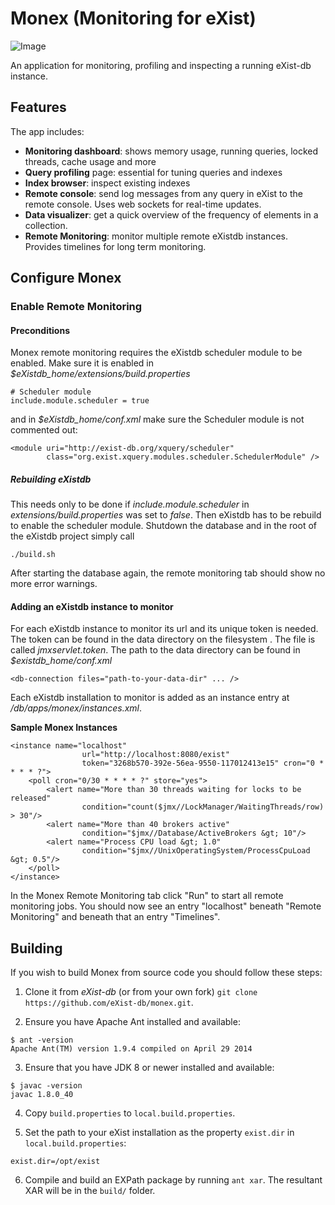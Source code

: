 # Monex (Monitoring for eXist)

![Image](resources/img/screenshot.png?raw=true)

An application for monitoring, profiling and inspecting a running eXist-db instance.

## Features
The app includes:

* **Monitoring dashboard**: shows memory usage, running queries, locked threads, cache usage and more
* **Query profiling** page: essential for tuning queries and indexes
* **Index browser**: inspect existing indexes
* **Remote console**: send log messages from any query in eXist to the remote console.
Uses web sockets for real-time updates.
* **Data visualizer**: get a quick overview of the frequency of elements in a collection.
* **Remote Monitoring**: monitor multiple remote eXistdb instances. Provides timelines for long term monitoring.

## Configure Monex

### Enable Remote Monitoring

#### Preconditions
Monex remote monitoring requires the eXistdb scheduler module to be enabled. Make sure it is enabled in *$eXistdb_home/extensions/build.properties*

	# Scheduler module
	include.module.scheduler = true

and in *$eXistdb_home/conf.xml* make sure the Scheduler module is not commented out:

	<module uri="http://exist-db.org/xquery/scheduler"
			class="org.exist.xquery.modules.scheduler.SchedulerModule" />


##### Rebuilding eXistdb
This needs only to be done if *include.module.scheduler* in *extensions/build.properties* was set to *false*. Then eXistdb has to be rebuild to enable the scheduler module. Shutdown the database and in the root of the eXistdb project simply call

	./build.sh

After starting the database again, the remote monitoring tab should show no more error warnings.

#### Adding an eXistdb instance to monitor
For each eXistdb instance to monitor its url and its unique token is needed. The token can be found in the data directory on the filesystem . The file is called *jmxservlet.token*. The path to the data directory can be found in *$existdb_home/conf.xml*

	<db-connection files="path-to-your-data-dir" ... />

Each eXistdb installation to monitor is added as an instance entry at */db/apps/monex/instances.xml*.

**Sample Monex Instances**

	<instance name="localhost"
	    			url="http://localhost:8080/exist"
	    			token="3268b570-392e-56ea-9550-117012413e15" cron="0 * * * * ?">
    	<poll cron="0/30 * * * * ?" store="yes">
       		<alert name="More than 30 threads waiting for locks to be released"
            		condition="count($jmx//LockManager/WaitingThreads/row) > 30"/>
			<alert name="More than 40 brokers active"
            		condition="$jmx//Database/ActiveBrokers &gt; 10"/>
			<alert name="Process CPU load &gt; 1.0"
            		condition="$jmx//UnixOperatingSystem/ProcessCpuLoad &gt; 0.5"/>
		</poll>
	</instance>

In the Monex Remote Monitoring tab click "Run" to start all remote monitoring jobs. You should now see an entry "localhost" beneath "Remote Monitoring" and beneath that an entry "Timelines".


Building
--------
If you wish to build Monex from source code you should follow these steps:

1. Clone it from *eXist-db* (or from your own fork) `git clone https://github.com/eXist-db/monex.git`.

2. Ensure you have Apache Ant installed and available:
```
$ ant -version
Apache Ant(TM) version 1.9.4 compiled on April 29 2014
```

3. Ensure that you have JDK 8 or newer installed and available:
```
$ javac -version
javac 1.8.0_40
```

4. Copy `build.properties` to `local.build.properties`.

5. Set the path to your eXist installation as the property `exist.dir` in  `local.build.properties`:
```
exist.dir=/opt/exist
```

6. Compile and build an EXPath package by running `ant xar`. The resultant XAR will be in the `build/` folder.
